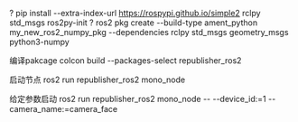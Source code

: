 ?
pip install --extra-index-url https://rospypi.github.io/simple2 rclpy std_msgs ros2py-init
?
ros2 pkg create --build-type ament_python my_new_ros2_numpy_pkg --dependencies rclpy std_msgs geometry_msgs python3-numpy

编译pakcage
colcon build --packages-select republisher_ros2

启动节点
ros2 run republisher_ros2 mono_node

给定参数启动
ros2 run republisher_ros2 mono_node -- --device_id:=1 --camera_name:=camera_face
